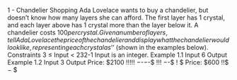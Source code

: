 1 - Chandelier Shopping
Ada Lovelace wants to buy a chandelier, but doesn’t know how many layers she can afford. The first layer has 1 crystal, and each layer above has 1 crystal more than the layer below it. A chandelier costs $100 per crystal.
Given a number of layers, tell Ada Lovelace the price of the chandelier and display what the chandelier would look like, representing each crystal as ‘$’ (shown in the examples below).
Constraints
3 ≤ Input < 232-1 Input is an integer.
Example 1.1
Input
6
Output
Example 1.2
Input
3
Output
 Price: $2100
 $!$!$!$!$!$
 $-$-$-$-$
 $!$!$!$
 $-$-$
 $!$
 $
 Price: $600
 $!$!$
 $-$
 $